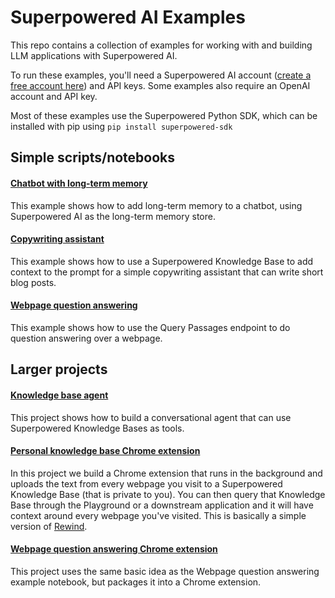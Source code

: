 # Superpowered AI Examples

This repo contains a collection of examples for working with and building LLM applications with Superpowered AI.

To run these examples, you'll need a Superpowered AI account ([create a free account here](https://superpowered.ai)) and API keys. Some examples also require an OpenAI account and API key.

Most of these examples use the Superpowered Python SDK, which can be installed with pip using `pip install superpowered-sdk`

## Simple scripts/notebooks
#### [Chatbot with long-term memory](chatbot_with_long_term_memory.py)
This example shows how to add long-term memory to a chatbot, using Superpowered AI as the long-term memory store.

#### [Copywriting assistant](copywriting_assistant.ipynb)
This example shows how to use a Superpowered Knowledge Base to add context to the prompt for a simple copywriting assistant that can write short blog posts.

#### [Webpage question answering](webpage_qa.ipynb)
This example shows how to use the Query Passages endpoint to do question answering over a webpage.

## Larger projects
#### [Knowledge base agent](knowledge-base-agent)
This project shows how to build a conversational agent that can use Superpowered Knowledge Bases as tools.

#### [Personal knowledge base Chrome extension](personal-kb-chrome-extension)
In this project we build a Chrome extension that runs in the background and uploads the text from every webpage you visit to a Superpowered Knowledge Base (that is private to you). You can then query that Knowledge Base through the Playground or a downstream application and it will have context around every webpage you've visited. This is basically a simple version of [Rewind](https://rewind.ai).

#### [Webpage question answering Chrome extension](web-page-qa-chrome-extension)
This project uses the same basic idea as the Webpage question answering example notebook, but packages it into a Chrome extension.
